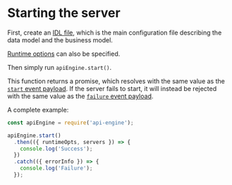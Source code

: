 # Starting the server

First, create an [IDL file](idl.md), which is the
main configuration file describing the data model and the business model.

[Runtime options](runtime.md) can also be specified.

Then simply run `apiEngine.start()`.

This function returns a promise, which resolves with the same value as the
[`start` event payload](events.md#start-information).
If the server fails to start, it will instead be rejected with the same value
as the [`failure` event payload](events.md#error-information).

A complete example:

<!-- eslint-disable no-unused-vars, no-undef, strict -->
```javascript
const apiEngine = require('api-engine');

apiEngine.start()
  .then(({ runtimeOpts, servers }) => {
    console.log('Success');
  })
  .catch(({ errorInfo }) => {
    console.log('Failure');
  });
```
